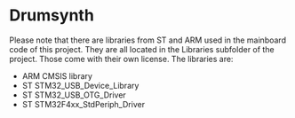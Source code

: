 Drumsynth
=========




Please note that there are libraries from ST and ARM used in the mainboard code of this project.
They are all located in the Libraries subfolder of the project.
Those come with their own license. The libraries are:
- ARM CMSIS library
- ST STM32_USB_Device_Library
- ST STM32_USB_OTG_Driver
- ST STM32F4xx_StdPeriph_Driver